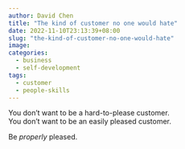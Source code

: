 ```yaml
---
author: David Chen
title: "The kind of customer no one would hate"
date: 2022-11-10T23:13:39+08:00
slug: "the-kind-of-customer-no-one-would-hate"
image:
categories:
  - business
  - self-development
tags:
  - customer
  - people-skills
---
```

You don’t want to be a hard-to-please customer.\
You don’t want to be an easily pleased customer.

Be *properly* pleased.
